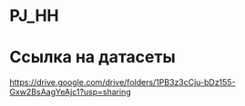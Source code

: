 # PJ_HH
# Ссылка на датасеты
 https://drive.google.com/drive/folders/1PB3z3cCju-bDz155-Gxw2BsAagYeAjc1?usp=sharing
